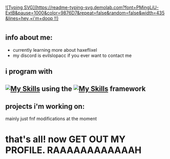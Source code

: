 [![Typing SVG](https://readme-typing-svg.demolab.com?font=PMingLiU-ExtB&pause=1000&color=9876D7&repeat=false&random=false&width=435&lines=hey,+i'm+doop !!)](https://git.io/typing-svg)

# 

## info about me:

- currently learning more about haxeflixel
- my discord is evilslopacc if you ever want to contact me

## i program with
[![My Skills](https://skillicons.dev/icons?i=haxe)](https://skillicons.dev) using the [![My Skills](https://skillicons.dev/icons?i=haxeflixel)](https://skillicons.dev) framework
-
## projects i'm working on:
mainly just fnf modifications at the moment

# that's all! now GET OUT MY PROFILE. RAAAAAAAAAAAAH
